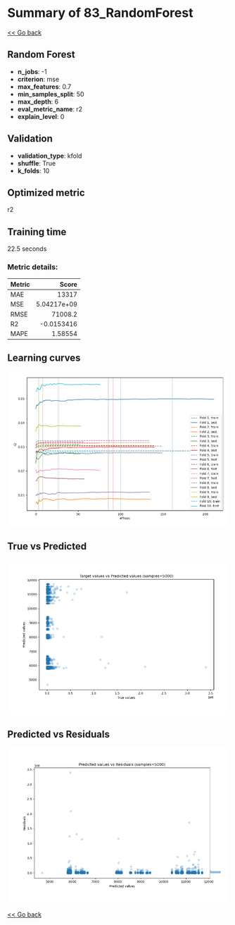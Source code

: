 # Summary of 83_RandomForest

[<< Go back](../README.md)


## Random Forest
- **n_jobs**: -1
- **criterion**: mse
- **max_features**: 0.7
- **min_samples_split**: 50
- **max_depth**: 6
- **eval_metric_name**: r2
- **explain_level**: 0

## Validation
 - **validation_type**: kfold
 - **shuffle**: True
 - **k_folds**: 10

## Optimized metric
r2

## Training time

22.5 seconds

### Metric details:
| Metric   |           Score |
|:---------|----------------:|
| MAE      | 13317           |
| MSE      |     5.04217e+09 |
| RMSE     | 71008.2         |
| R2       |    -0.0153416   |
| MAPE     |     1.58554     |



## Learning curves
![Learning curves](learning_curves.png)
## True vs Predicted

![True vs Predicted](true_vs_predicted.png)


## Predicted vs Residuals

![Predicted vs Residuals](predicted_vs_residuals.png)



[<< Go back](../README.md)
